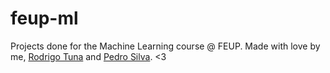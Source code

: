 # feup-ml
Projects done for the Machine Learning course @ FEUP. Made with love by me, [Rodrigo Tuna](https://github.com/rodrigotuna/) and [Pedro Silva](https://github.com/PedroJSilva2001). <3
